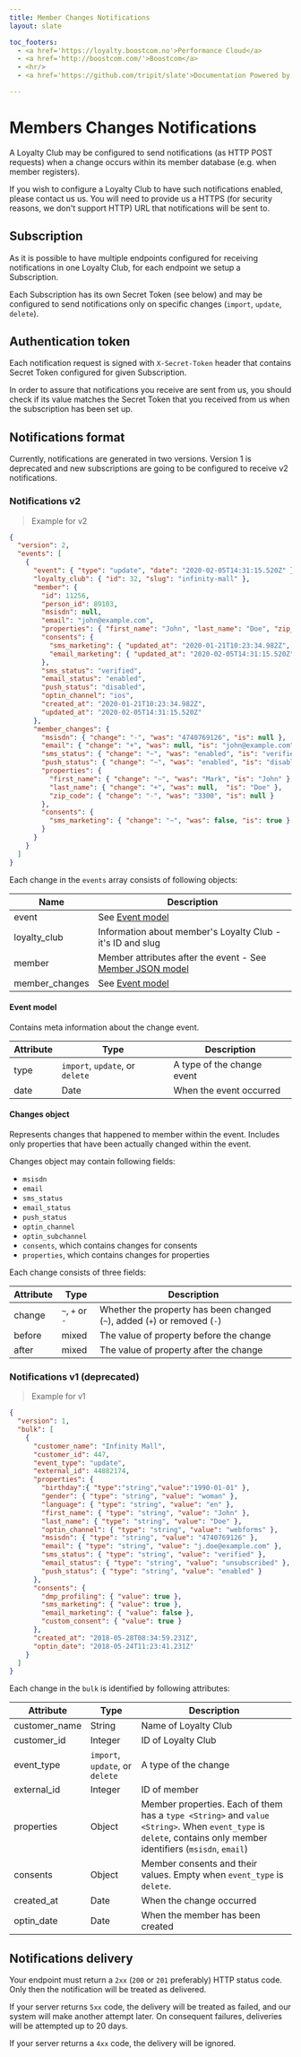 ```yaml
---
title: Member Changes Notifications
layout: slate

toc_footers:
  - <a href='https://loyalty.boostcom.no'>Performance Cloud</a>
  - <a href='http://boostcom.com/'>Boostcom</a>
  - <hr/>
  - <a href='https://github.com/tripit/slate'>Documentation Powered by Slate</a>

---
```


# Members Changes Notifications

A Loyalty Club may be configured to send notifications (as HTTP POST requests) when a change occurs within its member 
database (e.g. when member registers).

If you wish to configure a Loyalty Club to have such notifications enabled, please contact us us.
You will need to provide us a HTTPS (for security reasons, we don't support HTTP) URL that notifications will
be sent to.

## Subscription

As it is possible to have multiple endpoints configured for receiving notifications in one Loyalty Club, for each 
endpoint we setup a Subscription.

Each Subscription has its own Secret Token (see below) and may be configured to send notifications only on specific 
changes (`import`, `update`, `delete`).

## Authentication token

Each notification request is signed with `X-Secret-Token` header that contains Secret Token configured for given 
Subscription.

In order to assure that notifications you receive are sent from us, you should check if its value matches 
the Secret Token that you received from us when the subscription has been set up.

## Notifications format

Currently, notifications are generated in two versions. 
Version 1 is deprecated and new subscriptions are going to be configured to receive v2 notifications.

### Notifications v2

> Example for v2

```json
{
  "version": 2,
  "events": [
    {
      "event": { "type": "update", "date": "2020-02-05T14:31:15.520Z" },
      "loyalty_club": { "id": 32, "slug": "infinity-mall" },
      "member": {
        "id": 11256,
        "person_id": 89103,
        "msisdn": null,
        "email": "john@example.com",
        "properties": { "first_name": "John", "last_name": "Doe", "zip_code": null },
        "consents": {
          "sms_marketing": { "updated_at": "2020-01-21T10:23:34.982Z", "value": true },
          "email_marketing": { "updated_at": "2020-02-05T14:31:15.520Z", "value": false }
        },
        "sms_status": "verified",
        "email_status": "enabled",
        "push_status": "disabled",
        "optin_channel": "ios",
        "created_at": "2020-01-21T10:23:34.982Z",
        "updated_at": "2020-02-05T14:31:15.520Z"
      },
      "member_changes": {
        "msisdn": { "change": "-", "was": "4740769126", "is": null },
        "email": { "change": "+", "was": null, "is": "john@example.com" },
        "sms_status": { "change": "~", "was": "enabled", "is": "verified" },
        "push_status": { "change": "~", "was": "enabled", "is": "disabled" },
        "properties": {
          "first_name": { "change": "~", "was": "Mark", "is": "John" },
          "last_name": { "change": "+", "was": null,  "is": "Doe" },
          "zip_code": { "change": "-", "was": "3300", "is": null }
        },
        "consents": {
          "sms_marketing": { "change": "~", "was": false, "is": true }
        }
      }
    }
  ]
}
```

Each change in the `events` array consists of following objects:

Name | Description
---------  | -----------
event | See [Event model](#v2-event)
loyalty_club | Information about member's Loyalty Club - it's ID and slug
member  | Member attributes after the event - See [Member JSON model](https://docs.loyalty.boostcom.no/bl-api/v3/#member-json-model)
member_changes | See [Event model](#v2-event)

#### <a name="v2-event"></a> Event model

Contains meta information about the change event. 

Attribute | Type | Description
--------- | --------- | -----------
type | `import`, `update`, or `delete` | A type of the change event
date | Date | When the event occurred

#### <a name="v2-changes"></a> Changes object

Represents changes that happened to member within the event. Includes only properties that have been actually changed
within the event.

Changes object may contain following fields:

  * `msisdn`
  * `email`
  * `sms_status`
  * `email_status`
  * `push_status`
  * `optin_channel`
  * `optin_subchannel`
  * `consents`, which contains changes for consents 
  * `properties`, which contains changes for properties

Each change consists of three fields:

Attribute | Type | Description
--------- | --------- | -----------
change | `~`, `+` or `-` | Whether the property has been changed (`~`), added (`+`) or removed (`-`)
before | mixed | The value of property before the change
after | mixed | The value of property after the change

### Notifications v1 (deprecated)

> Example for v1

```json
{
  "version": 1,
  "bulk": [
    {
      "customer_name": "Infinity Mall",
      "customer_id": 447,
      "event_type": "update",
      "external_id": 44882174,
      "properties": {
        "birthday":{ "type":"string","value":"1990-01-01" },
        "gender": { "type": "string", "value": "woman" },
        "language": { "type": "string", "value": "en" },
        "first_name": { "type": "string", "value": "John" },
        "last_name": { "type": "string", "value": "Doe" },
        "optin_channel": { "type": "string", "value": "webforms" },
        "msisdn": { "type": "string", "value": "4740769126" },
        "email": { "type": "string", "value": "j.doe@example.com" },
        "sms_status": { "type": "string", "value": "verified" },
        "email_status": { "type": "string", "value": "unsubscribed" },
        "push_status": { "type": "string", "value": "enabled" }
      },
      "consents": {
        "dmp_profiling": { "value": true },
        "sms_marketing": { "value": true },
        "email_marketing": { "value": false },
        "custom_consent": { "value": true }
      },
      "created_at": "2018-05-28T08:34:59.231Z",
      "optin_date": "2018-05-24T11:23:41.231Z"
    }
  ]
}
```

Each change in the `bulk` is identified by following attributes:

Attribute | Type | Description
--------- | --------- | -----------
customer_name | String | Name of Loyalty Club
customer_id | Integer | ID of Loyalty Club
event_type | `import`, `update`, or `delete` | A type of the change
external_id | Integer | ID of member
properties | Object | Member properties. Each of them has a `type <String>` and `value <String>`. When `event_type` is `delete`, contains only member identifiers (`msisdn`, `email`)
consents | Object | Member consents and their values. Empty when `event_type` is `delete`.
created_at | Date | When the change occurred
optin_date | Date | When the member has been created

## Notifications delivery

Your endpoint must return a `2xx` (`200` or `201` preferably) HTTP status code. Only then the notification 
will be treated as delivered.

If your server returns `5xx` code, the delivery will be treated as failed, and our system will make another attempt later.
On consequent failures, deliveries will be attempted up to 20 days.

If your server returns a `4xx` code, the delivery will be ignored.
